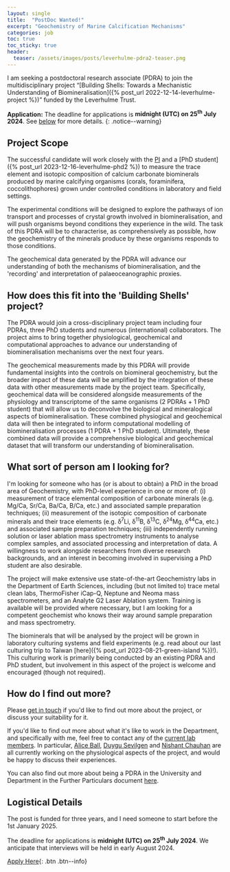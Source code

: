 ```yaml
---
layout: single
title:  "PostDoc Wanted!"
excerpt: "Geochemistry of Marine Calcification Mechanisms"
categories: job
toc: true
toc_sticky: true
header:
  teaser: /assets/images/posts/leverhulme-pdra2-teaser.png
---
```


I am seeking a postdoctoral research associate (PDRA) to join the multidisciplinary project “[Building Shells: Towards a Mechanistic Understanding of Biomineralisation]({% post_url 2022-12-14-leverhulme-project %})” funded by the Leverhulme Trust.

**Application:**
The deadline for applications is **midnight (UTC) on 25<sup>th</sup> July 2024**. See [below](#logistical-details) for more details.
{: .notice--warning}

## Project Scope

The successful candidate will work closely with the [PI](/CV) and a [PhD student]({% post_url 2023-12-16-leverhulme-phd2 %}) to measure the trace element and isotopic composition of calcium carbonate biominerals produced by marine calcifying organisms (corals, foraminifera, coccolithophores) grown under controlled conditions in laboratory and field settings.

The experimental conditions will be designed to explore the pathways of ion transport and processes of crystal growth involved in biomineralisation, and will push organisms beyond conditions they experience in the wild. The task of this PDRA will be to characterise, as comprehensively as possible, how the geochemistry of the minerals produce by these organisms responds to those conditions.

The geochemical data generated by the PDRA will advance our understanding of both the mechanisms of biomineralisation, and the 'recording' and interpretation of palaeoceanographic proxies.

## How does this fit into the 'Building Shells' project?

The PDRA would join a cross-disciplinary project team including four PDRAs, three PhD students and numerous (international) collaborators.
The project aims to bring together physiological, geochemical and computational approaches to advance our understanding of biomineralisation mechanisms over the next four years.

The geochemical measurements made by this PDRA will provide fundamental insights into the controls on biomineral geochemistry, but the broader impact of these data will be amplified by the integration of these data with other measurements made by the project team. Specifically, geochemical data will be considered alongside measurements of the physiology and transcriptome of the same organisms (2 PDRAs + 1 PhD student) that will allow us to deconvolve the biological and mineralogical aspects of biomineralisation. These combined physiogical and geochemical data will then be integrated to inform computational modelling of biomineralisation processes (1 PDRA + 1 PhD student). Ultimately, these combined data will provide a comprehensive biological and geochemical dataset that will transform our understanding of biomineralisation.

## What sort of person am I looking for?

I'm looking for someone who has (or is about to obtain) a PhD in the broad area of Geochemistry, with PhD-level experience in one or more of: (i) measurement of trace elemental composition of carbonate minerals (e.g. Mg/Ca, Sr/Ca, Ba/Ca, B/Ca, etc.) and associated sample preparation techniques; (ii) measurement of the isotopic composition of carbonate minerals and their trace elements (e.g. ẟ<sup>7</sup>Li, ẟ<sup>11</sup>B, ẟ<sup>13</sup>C, ẟ<sup>24</sup>Mg, ẟ<sup>44</sup>Ca, etc.) and associated sample preparation techniques; (iii) independently running solution or laser ablation mass spectrometry instruments to analyse complex samples, and associated processing and interpretation of data. A willingness to work alongside researchers from diverse research backgrounds, and an interest in becoming involved in supervising a PhD student are also desirable.

The project will make extensive use state-of-the-art Geochemistry labs in the Department of Earth Sciences, including (but not limited to) trace metal clean labs, ThermoFisher iCap-Q, Neptune and Neoma mass spectrometers, and an Analyte G2 Laser Ablation system. Training is available will be provided where necessary, but I am looking for a competent geochemist who knows their way around sample preparation and mass spectrometry.

The biominerals that will be analysed by the project will be grown in laboratory culturing systems and field experiments (e.g. read about our last culturing trip to Taiwan [here]({% post_url 2023-08-21-green-island %})!). This culturing work is primarily being conducted by an existing PDRA and PhD student, but involvement in this aspect of the project is welcome and encouraged (though not required).

## How do I find out more?

Please [get in touch](mailto:ob266@cam.ac.uk) if you'd like to find out more about the project, or discuss your suitability for it.

If you'd like to find out more about what it's like to work in the Department, and specifically with me, feel free to contact any of the [current lab members](/people). In particular, [Alice Ball](/people/2023-Alice-Ball), [Duygu Sevilgen](/people/2024-Duygu-Sevilgen) and [Nishant Chauhan](/people/2024-Nishant-Chauhan) are all currently working on the physiological aspects of the project, and would be happy to discuss their experiences.

You can also find out more about being a PDRA in the University and Department in the Further Particulars document [here](https://www.jobs.cam.ac.uk/job/45856/file/Branson+-+PDRA+FPs_FINAL.pdf).

## Logistical Details

The post is funded for three years, and I need someone to start before the 1st January 2025.

<!-- **Applications for this position are now closed.** -->

The deadline for applications is **midnight (UTC) on 25<sup>th</sup> July 2024**. We anticipate that interviews will be held in early August 2024.

[Apply Here](https://www.jobs.cam.ac.uk/job/45856/){: .btn .btn--info}
